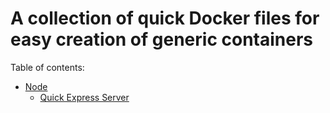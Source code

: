 # A collection of quick Docker files for easy creation of generic containers 


Table of contents:

- [Node](./nodejs/)
  - [Quick Express Server](./express/)